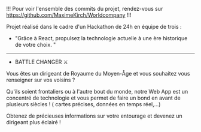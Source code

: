  !!! Pour voir l'ensemble des commits du projet, rendez-vous sur https://github.com/MaximeKirch/Worldcompany !!!
 
 Projet réalisé dans le cadre d'un Hackathon de 24h en équipe de trois  : 

  - "Grâce à React, propulsez la technologie actuelle à une ère historique de votre choix. "
 
 -----------------------------------------------------------------------------------
 - BATTLE CHANGER ⚔️

 Vous êtes un dirigeant de Royaume du Moyen-Âge et vous souhaitez vous renseigner sur vos voisins ? 

 Qu'ils soient frontaliers ou à l'autre bout du monde, notre Web App est un concentré de technologie et vous permet de faire un bond en avant de plusieurs siècles ! ( cartes précises, données en temps réel,...)

 Obtenez de précieuses informations sur votre entourage et devenez un dirigeant plus éclairé ! 
